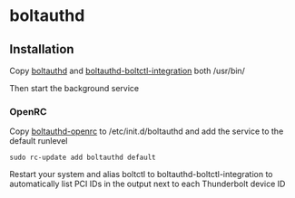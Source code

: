 # boltauthd
## Installation
Copy [boltauthd](./boltauthd) and [boltauthd-boltctl-integration](./boltauthd-boltctl-integration) both /usr/bin/

Then start the background service

### OpenRC
Copy [boltauthd-openrc](./boltauthd-openrc) to /etc/init.d/boltauthd and add the service to the default runlevel
```
sudo rc-update add boltauthd default
```

Restart your system and alias boltctl to boltauthd-boltctl-integration to automatically list PCI IDs in the output next to each Thunderbolt device ID
